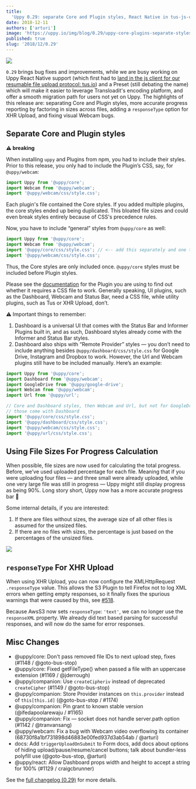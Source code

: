 ```yaml
---
title:
  'Uppy 0.29: separate Core and Plugin styles, React Native in tus-js-client'
date: 2018-12-11
authors: ['arturi']
image: 'https://uppy.io/img/blog/0.29/uppy-core-plugins-separate-styles.jpg'
published: true
slug: '2018/12/0.29'
---
```


<img src="/img/blog/0.29/uppy-core-plugins-separate-styles.jpg" />

`0.29` brings bug fixes and improvements, while we are busy working on Uppy
React Native support (which first had to
[land in the js client for our resumable file upload protocol: tus.io](https://github.com/tus/tus-js-client#react-native-support))
and a Preset (still debating the name) which will make it easier to leverage
Transloadit's encoding platform, and offer a smooth migration path for users not
yet on Uppy. The highlights of this release are: separating Core and Plugin
styles, more accurate progress reporting by factoring in sizes across files,
adding a `responseType` option for XHR Upload, and fixing visual Webcam bugs.

<!--truncate-->

## Separate Core and Plugin styles

**⚠️ breaking**

When installing `uppy` and Plugins from npm, you had to include their styles.
Prior to this release, you only had to include the Plugin’s CSS, say, for
`@uppy/webcam`:

```js
import Uppy from '@uppy/core';
import Webcam from '@uppy/webcam';
import '@uppy/webcam/css/style.css';
```

Each plugin's file contained the Core styles. If you added multiple plugins, the
core styles ended up being duplicated. This bloated file sizes and could even
break styles entirely because of CSS's precedence rules.

Now, you have to include “general” styles from `@uppy/core` as well:

```js
import Uppy from '@uppy/core';
import Webcam from '@uppy/webcam';
import '@uppy/core/css/style.css'; // <-- add this separately and one time only
import '@uppy/webcam/css/style.css';
```

Thus, the Core styles are only included once. `@uppy/core` styles must be
included before Plugin styles.

Please see the [documentation](https://uppy.io/docs/) for the Plugin you are
using to find out whether it requires a CSS file to work. Generally speaking, UI
plugins, such as the Dashboard, Webcam and Status Bar, need a CSS file, while
utility plugins, such as Tus or XHR Upload, don’t.

⚠️ Important things to remember:

1. Dashboard is a universal UI that comes with the Status Bar and Informer
   Plugins built in, and as such, Dashboard styles already come with the
   Informer and Status Bar styles.
2. Dashboard also ships with “Remote Provider” styles — you don’t need to
   include anything besides `@uppy/dashboard/css/style.css` for Google Drive,
   Instagram and Dropbox to work. However, the Url and Webcam plugins still have
   to be included manually. Here’s an example:

```js
import Uppy from '@uppy/core';
import Dashboard from '@uppy/webcam';
import GoogleDrive from '@uppy/google-drive';
import Webcam from '@uppy/webcam';
import Url from '@uppy/url';

// Core and Dashboard styles, then Webcam and Url, but not for GoogleDrive —
// those come with Dashboard
import '@uppy/core/css/style.css';
import '@uppy/dashboard/css/style.css';
import '@uppy/webcam/css/style.css';
import '@uppy/url/css/style.css';
```

## Using File Sizes For Progress Calculation

When possible, file sizes are now used for calculating the total progress.
Before, we’ve used uploaded percentage for each file. Meaning that if you were
uploading four files — and three small were already uploaded, while one very
large file was still in progress — Uppy might still display progress as being
90%. Long story short, Uppy now has a more accurate progress bar 🚀

Some internal details, if you are interested:

1. If there are files without sizes, the average size of all other files is
   assumed for the unsized files.
2. If there are no files with sizes, the percentage is just based on the
   percentages of the unsized files.

<img src="/img/blog/0.29/progress-size-calculation.jpg" />

## `responseType` For XHR Upload

When using XHR Upload, you can now configure the XMLHttpRequest `.responseType`
value. This allows the S3 Plugin to tell Firefox not to log XML errors when
getting empty responses, so it finally fixes the spurious warnings that were
caused by this, see [#518](https://github.com/transloadit/uppy/issues/518).

Because AwsS3 now sets `responseType`: `'text'`, we can no longer use the
`responseXML` property. We already did text based parsing for successful
responses, and will now do the same for error responses.

## Misc Changes

- @uppy/core: Don't pass removed file IDs to next upload step, fixes (#1148 /
  @goto-bus-stop)
- @uppy/core: Fixed getFileType() when passed a file with an uppercase extension
  (#1169 / @jderrough)
- @uppy/companion: Use `createCipheriv` instead of deprecated `createCipher`
  (#1149 / @goto-bus-stop)
- @uppy/companion: Store Provider instances on `this.provider` instead of
  `this[this.id]` (@goto-bus-stop / #1174)
- @uppy/companion: Pin grant to known stable version (@ifedapoolarewaju / #1165)
- @uppy/companion: Fix — socket does not handle server.path option (#1142 /
  @tranvansang)
- @uppy/webcam: Fix a bug with Webcam video overflowing its container
  (68730f8a1bf731898d46883e00fed937d3ab54ab / @arturi)
- docs: Add `triggerUploadOnSubmit` to Form docs, add docs about options of
  hiding upload/pause/resume/cancel buttons; talk about bundler-less polyfill
  use (@goto-bus-stop, @arturi)
- @uppy/react: Allow Dashboard props width and height to accept a string for
  100% (#1129 / craigcbrunner)

See the
[full changelog (0.29)](https://github.com/transloadit/uppy/blob/master/CHANGELOG.md#0290)
for more details.
